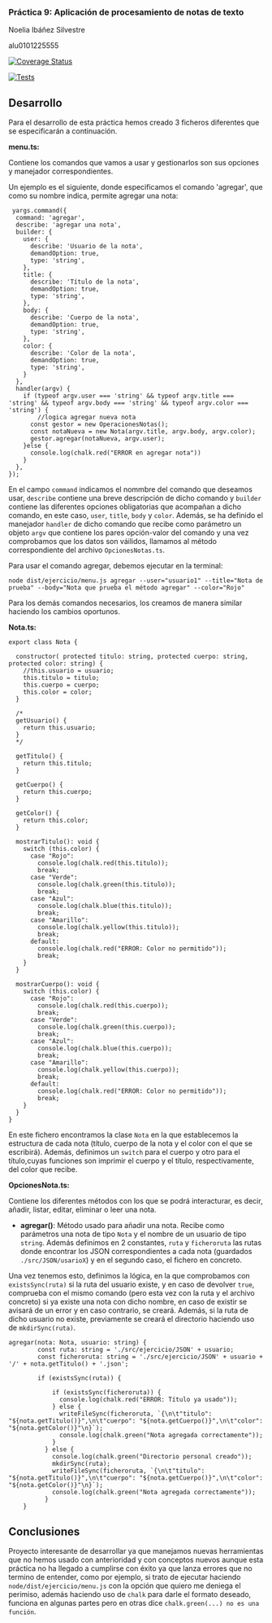 ### Práctica 9: Aplicación de procesamiento de notas de texto

Noelia Ibáñez Silvestre

alu0101225555

[![Coverage Status](https://coveralls.io/repos/github/ULL-ESIT-INF-DSI-2122/ull-esit-inf-dsi-21-22-prct09-filesystem-notes-app-alu0101225555/badge.svg?branch=master)](https://coveralls.io/github/ULL-ESIT-INF-DSI-2122/ull-esit-inf-dsi-21-22-prct09-filesystem-notes-app-alu0101225555?branch=master)

[![Tests](https://github.com/ULL-ESIT-INF-DSI-2122/ull-esit-inf-dsi-21-22-prct09-filesystem-notes-app-alu0101225555/actions/workflows/node.js.yml/badge.svg?branch=master)](https://github.com/ULL-ESIT-INF-DSI-2122/ull-esit-inf-dsi-21-22-prct09-filesystem-notes-app-alu0101225555/actions/workflows/node.js.yml)

## Desarrollo

Para el desarrollo de esta práctica hemos creado 3 ficheros diferentes que se especificarán a continuación.

**menu.ts:**

Contiene los comandos que vamos a usar y gestionarlos son sus opciones y manejador correspondientes.

Un ejemplo es el siguiente, donde especificamos el comando 'agregar', que como su nombre indica, permite agregar una nota:

```
 yargs.command({
  command: 'agregar',
  describe: 'agregar una nota',
  builder: {
    user: {
      describe: 'Usuario de la nota',
      demandOption: true,
      type: 'string',
    },
    title: {
      describe: 'Título de la nota',
      demandOption: true,
      type: 'string',
    },
    body: {
      describe: 'Cuerpo de la nota',
      demandOption: true,
      type: 'string',
    },
    color: {
      describe: 'Color de la nota',
      demandOption: true,
      type: 'string',
    }
  },
  handler(argv) {
    if (typeof argv.user === 'string' && typeof argv.title === 'string' && typeof argv.body === 'string' && typeof argv.color === 'string') {
        //logica agregar nueva nota
      const gestor = new OperacionesNotas();
      const notaNueva = new Nota(argv.title, argv.body, argv.color);
      gestor.agregar(notaNueva, argv.user);
    }else {
      console.log(chalk.red("ERROR en agregar nota"))
    }
  },
});
```

En el campo `command` indicamos el nommbre del comando que deseamos usar, `describe` contiene una breve descripción de dicho comando y `builder` contiene las diferentes opciones obligatorias que acompañan a dicho comando, en este caso, `user`, `title`, `body` y `color`. Además, se ha definido el manejador `handler` de dicho comando que recibe como parámetro un objeto `argv` que contiene los pares opción-valor del comando y una vez comprobamos que los datos son váilidos, llamamos al método correspondiente del archivo `OpcionesNotas.ts`.

Para usar el comando agregar, debemos ejecutar en la terminal:

```
node dist/ejercicio/menu.js agregar --user="usuario1" --title="Nota de prueba" --body="Nota que prueba el método agregar" --color="Rojo"
```

Para los demás comandos necesarios, los creamos de manera similar haciendo los cambios oportunos.

**Nota.ts:**

```
export class Nota {

  constructor( protected titulo: string, protected cuerpo: string, protected color: string) {
    //this.usuario = usuario;
    this.titulo = titulo;
    this.cuerpo = cuerpo;
    this.color = color;
  }

  /*
  getUsuario() {
    return this.usuario;
  }
  */

  getTitulo() {
    return this.titulo;
  }

  getCuerpo() {
    return this.cuerpo;
  }

  getColor() {
    return this.color;
  }

  mostrarTitulo(): void {
    switch (this.color) {
      case "Rojo":
        console.log(chalk.red(this.titulo));
        break;
      case "Verde":
        console.log(chalk.green(this.titulo));
        break;
      case "Azul":
        console.log(chalk.blue(this.titulo));
        break;
      case "Amarillo":
        console.log(chalk.yellow(this.titulo));
        break;
      default:
        console.log(chalk.red("ERROR: Color no permitido"));
        break;
    }
  }

  mostrarCuerpo(): void {
    switch (this.color) {
      case "Rojo":
        console.log(chalk.red(this.cuerpo));
        break;
      case "Verde":
        console.log(chalk.green(this.cuerpo));
        break;
      case "Azul":
        console.log(chalk.blue(this.cuerpo));
        break;
      case "Amarillo":
        console.log(chalk.yellow(this.cuerpo));
        break;
      default:
        console.log(chalk.red("ERROR: Color no permitido"));
        break;
    }
  }
}
```

En este fichero encontramos la clase `Nota` en la que establecemos la estructura de cada nota (título, cuerpo de la nota y el color con el que se escribirá). Además, definimos un `switch` para el cuerpo y otro para el título,cuyas funciones son imprimir el cuerpo y el título, respectivamente, del color que recibe.

**OpcionesNota.ts:**

Contiene los diferentes métodos con los que se podrá interacturar, es decir, añadir, listar, editar, eliminar o leer una nota.

- **agregar()**: Método usado para añadir una nota. Recibe como parámetros una nota de tipo `Nota` y el nombre de un usuario de tipo `string`. Además definimos en 2 constantes, `ruta` y `ficheroruta` las rutas donde encontrar los JSON correspondientes a cada nota (guardados `./src/JSON/usarioX`) y en el segundo caso, el fichero en concreto.

Una vez tenemos esto, definimos la lógica, en la que comprobamos con `existsSync(ruta)` si la ruta del usuario existe, y en caso de devolver `true`, comprueba con el mismo comando (pero esta vez con la ruta y el archivo concreto) si ya existe una nota con dicho nombre, en caso de existir se avisará de un error y en caso contrario, se creará. Además, si la ruta de dicho usuario no existe, previamente se creará el directorio haciendo uso de `mkdirSync(ruta)`. 

```
agregar(nota: Nota, usuario: string) {
        const ruta: string = './src/ejercicio/JSON' + usuario;
        const ficheroruta: string = './src/ejercicio/JSON' + usuario + '/' + nota.getTitulo() + '.json'; 

        if (existsSync(ruta)) {
    
            if (existsSync(ficheroruta)) {
              console.log(chalk.red("ERROR: Título ya usado"));
            } else {
              writeFileSync(ficheroruta, `{\n\t"titulo": "${nota.getTitulo()}",\n\t"cuerpo": "${nota.getCuerpo()}",\n\t"color": "${nota.getColor()}"\n}`);
              console.log(chalk.green("Nota agregada correctamente"));
            }
          } else {
            console.log(chalk.green("Directorio personal creado"));
            mkdirSync(ruta);
            writeFileSync(ficheroruta, `{\n\t"titulo": "${nota.getTitulo()}",\n\t"cuerpo": "${nota.getCuerpo()}",\n\t"color": "${nota.getColor()}"\n}`);
            console.log(chalk.green("Nota agregada correctamente"));
          }
    }
```

## Conclusiones

Proyecto interesante de desarrollar ya que manejamos nuevas herramientas que no hemos usado con anterioridad y con conceptos nuevos aunque esta práctica no ha llegado a cumplirse con éxito ya que lanza errores que no termino de entender, como por ejemplo, si trato de ejecutar haciendo `node/dist/ejercicio/menu.js` con la opción que quiero me deniega el perimiso, además haciendo uso de `chalk` para darle el formato deseado, funciona en algunas partes pero en otras dice `chalk.green(...) no es una función`. 
